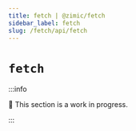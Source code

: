 ```yaml
---
title: fetch | @zimic/fetch
sidebar_label: fetch
slug: /fetch/api/fetch
---
```


# `fetch`

:::info

🚧 This section is a work in progress.

:::
